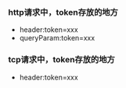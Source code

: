 ### http请求中，token存放的地方
- header:token=xxx
- queryParam:token=xxx

### tcp请求中，token存放的地方
- header:token=xxx